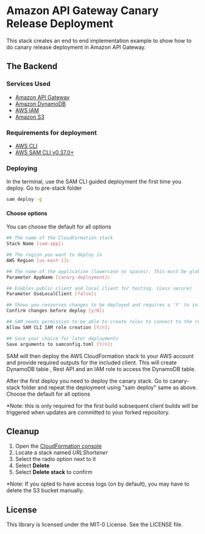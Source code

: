 # Amazon API Gateway Canary Release Deployment
This stack creates an end to end implementation example to show how to do canary release deployment in Amazon API Gateway.

## The Backend

### Services Used
* <a href="https://aws.amazon.com/api-gateway/" target="_blank">Amazon API Gateway</a>
* <a href="https://aws.amazon.com/dynamodb/" target="_bank">Amazon DynamoDB</a>
* <a href="https://aws.amazon.com/iam/" target="_blank">AWS IAM</a>
* <a href="https://aws.amazon.com/s3/" target="_blank">Amazon S3</a>



### Requirements for deployment
* <a href="https://aws.amazon.com/cli/" target="_blank">AWS CLI</a>
* <a href="https://docs.aws.amazon.com/serverless-application-model/latest/developerguide/serverless-sam-cli-install.html" target="_blank">AWS SAM CLI v0.37.0+</a>


### Deploying

In the terminal, use the SAM CLI guided deployment the first time you deploy. Go to pre-stack folder
```bash
sam deploy -g
```

#### Choose options
You can choose the default for all options

```bash
## The name of the CloudFormation stack
Stack Name [sam-app]:

## The region you want to deploy in
AWS Region [us-east-1]:

## The name of the application (lowercase no spaces). This must be globally unique
Parameter AppName [canary-deployment]:

## Enables public client and local client for testing. (Less secure)
Parameter UseLocalClient [false]:

## Shows you resources changes to be deployed and requires a 'Y' to initiate deploy
Confirm changes before deploy [y/N]: 

## SAM needs permission to be able to create roles to connect to the resources in your template
Allow SAM CLI IAM role creation [Y/n]:

## Save your choice for later deployments
Save arguments to samconfig.toml [Y/n]:
```

SAM will then deploy the AWS CloudFormation stack to your AWS account and provide required outputs for the included client. This will create DynamoDB table , Rest API and an IAM role to access the DynamoDB table. 

After the first deploy you need to deploy the canary stack. Go to canary-stack folder and repeat the deployment using "sam deploy" same as above. Choose the default for all options


*Note: this is only required for the first build subsequent client builds will be triggered when updates are committed to your forked repository.

## Cleanup
1. Open the <a href="https://us-west-2.console.aws.amazon.com/cloudformation/home" target="_blank">CloudFormation console</a>
1. Locate a stack named *URLShortener*
1. Select the radio option next to it
1. Select **Delete**
1. Select **Delete stack** to confirm

*Note: If you opted to have access logs (on by default), you may have to delete the S3 bucket manually.

## License

This library is licensed under the MIT-0 License. See the LICENSE file.

